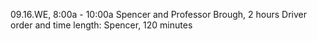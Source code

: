 09.16.WE, 8:00a - 10:00a Spencer and Professor Brough, 2 hours Driver order and time length:
Spencer, 120 minutes


